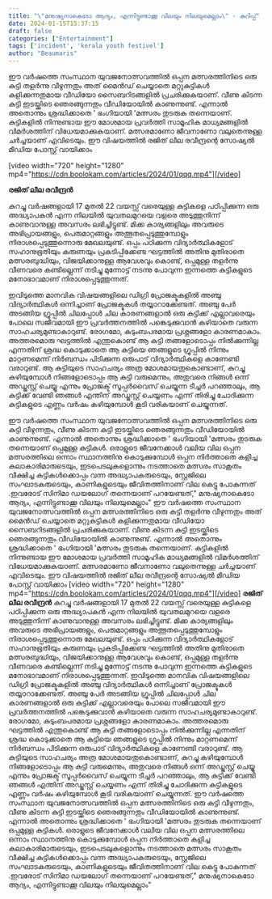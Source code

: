 ```yaml
---
title: "\"മനുഷ്യനാകെടോ ആദ്യം, എന്നിട്ടുണ്ടാക്കൂ വിലയും നിലയുമെല്ലാം\" - കുറിപ്പ്"
date: 2024-01-15T15:37:15
draft: false
categories: ["Entertainment"]
tags: ['incident', 'kerala youth festivel']
author: "Beaumaris"
---
```


ഈ വർഷത്തെ സംസ്ഥാന യുവജനോത്സവത്തിൽ ഒപ്പന മത്സരത്തിനിടെ ഒരു കുട്ടി തളർന്നു വീഴുന്നതും അത് മൈൻഡ് ചെയ്യാതെ മറ്റുകുട്ടികൾ കളിക്കുന്നതുമായ വീഡിയോ സൈബറിടങ്ങളിൽ പ്രചരിക്കുകയാണ്‌. വീണു കിടന്ന കുട്ടി ഇടയ്ക്കിടെ ഞെരങ്ങുന്നതും വീഡിയോയിൽ കാണുന്നുണ്ട്. എന്നാൽ അതൊന്നും ശ്രദ്ധിക്കാതെ ' ഭംഗിയായി 'മത്സരം തുടരുക തന്നെയാണ്. കുട്ടികളിൽ നിന്നുണ്ടായ ഈ മോശമായ പ്രവർത്തി സാമൂഹിക മാധ്യമങ്ങളിൽ വിമർശത്തിന് വിധേയമാക്കുകയാണ്. മത്സരമാണോ ജീവനാണോ വലുതെന്നുള്ള ചർച്ചയാണ് എവിടെയും. ഈ വിഷയത്തിൽ രജിത് ലീല രവീന്ദ്രന്റെ സോഷ്യൽ മീഡിയ പോസ്റ്റ് വായിക്കാം

[video width="720" height="1280" mp4="https://cdn.boolokam.com/articles/2024/01/qqq.mp4"][/video]

<strong>രജിത് ലീല രവീന്ദ്രൻ</strong>

കുറച്ചു വർഷങ്ങളായി 17 മുതൽ 22 വയസ്സ് വരെയുള്ള കുട്ടികളെ പഠിപ്പിക്കുന്ന ഒരു അദ്ധ്യാപകൻ എന്ന നിലയിൽ യുവതലമുറയെ വളരെ അടുത്തുനിന്ന് കാണുവാനുള്ള അവസരം ലഭിച്ചിട്ടുണ്ട്. മിക്ക കാര്യങ്ങളിലും അവരുടെ അഭിപ്രായങ്ങളും, പെരുമാറ്റങ്ങളും അത്ഭുതപ്പെടുത്തുമ്പോളും നിരാശപ്പെടുത്തുന്നൊരു മേഖലയുണ്ട്. ഒപ്പം പഠിക്കുന്ന വിദ്യാർത്ഥികളോട് സഹാനുഭൂതിയും കരുണയും പ്രകടിപ്പിക്കേണ്ട ഘട്ടത്തിൽ അതിനു മുതിരാതെ മത്സരബുദ്ധിയും, വിജയിക്കാനുള്ള ആവേശവും കൊണ്ട്, ഒപ്പമുള്ള തളർന്നു വീണവരെ കണ്ടില്ലെന്ന് നടിച്ചു മുന്നോട്ട് നടന്നു പോവുന്ന ഇന്നത്തെ കുട്ടികളുടെ മനോഭാവമാണ് നിരാശപ്പെടുത്തുന്നത്.

ഇവിടുത്തെ മാനവിക വിഷയങ്ങളിലെ ഡിഗ്രി പ്രോജക്ടുകളിൽ അഞ്ചു വിദ്യാർത്ഥികൾ ഒന്നിച്ചാണ് പ്രോജക്ടുകൾ തയ്യാറാക്കേണ്ടത്. അഞ്ചു പേർ അടങ്ങിയ ഗ്രൂപ്പിൽ ചിലപ്പോൾ ചില കാരണങ്ങളാൽ ഒരു കുട്ടിക്ക് എല്ലാവരെയും പോലെ സജീവമായി ഈ പ്രവർത്തനത്തിൽ പങ്കെടുക്കുവാൻ കഴിയാതെ വരുന്ന സാഹചര്യമുണ്ടാകാറുണ്ട്. രോഗമോ, കുടുംബപരമായ പ്രശ്നങ്ങളോ കാരണമാകാം. അത്തരമൊരു ഘട്ടത്തിൽ എന്തുകൊണ്ട് ആ കുട്ടി തങ്ങളോടൊപ്പം നിൽക്കുന്നില്ല എന്നതിന് ശ്രദ്ധ കൊടുക്കാതെ ആ കുട്ടിയെ ഞങ്ങളുടെ ഗ്രൂപ്പിൽ നിന്നും മാറ്റണമെന്ന് നിർബന്ധം പിടിക്കുന്ന ഒരുപാട് വിദ്യാർത്ഥികളെ കാണേണ്ടി വരാറുണ്ട്. ആ കുട്ടിയുടെ സാഹചര്യം അത്ര മോശമായതുകൊണ്ടാണ്, കുറച്ചു കഴിയുമ്പോൾ നിങ്ങളോടൊപ്പം ആ കുട്ടി വരുമെന്നും, അതുവരെ നിങ്ങൾ ഒന്ന് അഡ്ജസ്റ്റ് ചെയ്യൂ എന്നും പ്രോജക്ട് സൂപ്പർവൈസ് ചെയ്യുന്ന ടീച്ചർ പറഞ്ഞാലും, ആ കുട്ടിക്ക് വേണ്ടി ഞങ്ങൾ എന്തിന് അഡ്ജസ്റ്റ് ചെയ്യണം എന്ന് തിരിച്ചു ചോദിക്കുന്ന കുട്ടികളുടെ എണ്ണം വർഷം കഴിയുമ്പോൾ കൂടി വരികയാണ് ചെയ്യുന്നത്.

ഈ വർഷത്തെ സംസ്ഥാന യുവജനോത്സവത്തിൽ ഒപ്പന മത്സരത്തിനിടെ ഒരു കുട്ടി വീഴുന്നതും, വീണു കിടന്ന കുട്ടി ഇടയ്ക്കിടെ ഞെരങ്ങുന്നതും വീഡിയോയിൽ കാണുന്നുണ്ട്. എന്നാൽ അതൊന്നും ശ്രദ്ധിക്കാതെ ' ഭംഗിയായി 'മത്സരം തുടരുക തന്നെയാണ് ഒപ്പമുള്ള കുട്ടികൾ. ഒരാളുടെ ജീവനേക്കാൾ വലിയ വില ഒപ്പന മത്സരത്തിലെ ഒന്നാം സ്ഥാനത്തിനു കൊടുക്കുമ്പോൾ ഒപ്പന നിർത്താതെ കളിച്ച കലാകാരിമാരുടെയും, ഇടപെടലുകളൊന്നും നടത്താതെ മത്സരം സാകൂതം വീക്ഷിച്ച കുട്ടികൾക്കൊപ്പം വന്ന അദ്ധ്യാപകരുടെയും, സ്റ്റേജിലെ സംഘാടകരുടെയും, കാണികളുടെയും ജീവിതത്തിനാണ് വില കെട്ടു പോകുന്നത് .ഇവരോട് സിനിമാ ഡയലോഗ് തന്നെയാണ് പറയേണ്ടത്," മനുഷ്യനാകെടോ ആദ്യം, എന്നിട്ടുണ്ടാക്കൂ വിലയും നിലയുമെല്ലാം"
ഈ വർഷത്തെ സംസ്ഥാന യുവജനോത്സവത്തിൽ ഒപ്പന മത്സരത്തിനിടെ ഒരു കുട്ടി തളർന്നു വീഴുന്നതും അത് മൈൻഡ് ചെയ്യാതെ മറ്റുകുട്ടികൾ കളിക്കുന്നതുമായ വീഡിയോ സൈബറിടങ്ങളിൽ പ്രചരിക്കുകയാണ്‌. വീണു കിടന്ന കുട്ടി ഇടയ്ക്കിടെ ഞെരങ്ങുന്നതും വീഡിയോയിൽ കാണുന്നുണ്ട്. എന്നാൽ അതൊന്നും ശ്രദ്ധിക്കാതെ ' ഭംഗിയായി 'മത്സരം തുടരുക തന്നെയാണ്. കുട്ടികളിൽ നിന്നുണ്ടായ ഈ മോശമായ പ്രവർത്തി സാമൂഹിക മാധ്യമങ്ങളിൽ വിമർശത്തിന് വിധേയമാക്കുകയാണ്. മത്സരമാണോ ജീവനാണോ വലുതെന്നുള്ള ചർച്ചയാണ് എവിടെയും. ഈ വിഷയത്തിൽ രജിത് ലീല രവീന്ദ്രന്റെ സോഷ്യൽ മീഡിയ പോസ്റ്റ് വായിക്കാം [video width="720" height="1280" mp4="https://cdn.boolokam.com/articles/2024/01/qqq.mp4"][/video] **രജിത് ലീല രവീന്ദ്രൻ** കുറച്ചു വർഷങ്ങളായി 17 മുതൽ 22 വയസ്സ് വരെയുള്ള കുട്ടികളെ പഠിപ്പിക്കുന്ന ഒരു അദ്ധ്യാപകൻ എന്ന നിലയിൽ യുവതലമുറയെ വളരെ അടുത്തുനിന്ന് കാണുവാനുള്ള അവസരം ലഭിച്ചിട്ടുണ്ട്. മിക്ക കാര്യങ്ങളിലും അവരുടെ അഭിപ്രായങ്ങളും, പെരുമാറ്റങ്ങളും അത്ഭുതപ്പെടുത്തുമ്പോളും നിരാശപ്പെടുത്തുന്നൊരു മേഖലയുണ്ട്. ഒപ്പം പഠിക്കുന്ന വിദ്യാർത്ഥികളോട് സഹാനുഭൂതിയും കരുണയും പ്രകടിപ്പിക്കേണ്ട ഘട്ടത്തിൽ അതിനു മുതിരാതെ മത്സരബുദ്ധിയും, വിജയിക്കാനുള്ള ആവേശവും കൊണ്ട്, ഒപ്പമുള്ള തളർന്നു വീണവരെ കണ്ടില്ലെന്ന് നടിച്ചു മുന്നോട്ട് നടന്നു പോവുന്ന ഇന്നത്തെ കുട്ടികളുടെ മനോഭാവമാണ് നിരാശപ്പെടുത്തുന്നത്. ഇവിടുത്തെ മാനവിക വിഷയങ്ങളിലെ ഡിഗ്രി പ്രോജക്ടുകളിൽ അഞ്ചു വിദ്യാർത്ഥികൾ ഒന്നിച്ചാണ് പ്രോജക്ടുകൾ തയ്യാറാക്കേണ്ടത്. അഞ്ചു പേർ അടങ്ങിയ ഗ്രൂപ്പിൽ ചിലപ്പോൾ ചില കാരണങ്ങളാൽ ഒരു കുട്ടിക്ക് എല്ലാവരെയും പോലെ സജീവമായി ഈ പ്രവർത്തനത്തിൽ പങ്കെടുക്കുവാൻ കഴിയാതെ വരുന്ന സാഹചര്യമുണ്ടാകാറുണ്ട്. രോഗമോ, കുടുംബപരമായ പ്രശ്നങ്ങളോ കാരണമാകാം. അത്തരമൊരു ഘട്ടത്തിൽ എന്തുകൊണ്ട് ആ കുട്ടി തങ്ങളോടൊപ്പം നിൽക്കുന്നില്ല എന്നതിന് ശ്രദ്ധ കൊടുക്കാതെ ആ കുട്ടിയെ ഞങ്ങളുടെ ഗ്രൂപ്പിൽ നിന്നും മാറ്റണമെന്ന് നിർബന്ധം പിടിക്കുന്ന ഒരുപാട് വിദ്യാർത്ഥികളെ കാണേണ്ടി വരാറുണ്ട്. ആ കുട്ടിയുടെ സാഹചര്യം അത്ര മോശമായതുകൊണ്ടാണ്, കുറച്ചു കഴിയുമ്പോൾ നിങ്ങളോടൊപ്പം ആ കുട്ടി വരുമെന്നും, അതുവരെ നിങ്ങൾ ഒന്ന് അഡ്ജസ്റ്റ് ചെയ്യൂ എന്നും പ്രോജക്ട് സൂപ്പർവൈസ് ചെയ്യുന്ന ടീച്ചർ പറഞ്ഞാലും, ആ കുട്ടിക്ക് വേണ്ടി ഞങ്ങൾ എന്തിന് അഡ്ജസ്റ്റ് ചെയ്യണം എന്ന് തിരിച്ചു ചോദിക്കുന്ന കുട്ടികളുടെ എണ്ണം വർഷം കഴിയുമ്പോൾ കൂടി വരികയാണ് ചെയ്യുന്നത്. ഈ വർഷത്തെ സംസ്ഥാന യുവജനോത്സവത്തിൽ ഒപ്പന മത്സരത്തിനിടെ ഒരു കുട്ടി വീഴുന്നതും, വീണു കിടന്ന കുട്ടി ഇടയ്ക്കിടെ ഞെരങ്ങുന്നതും വീഡിയോയിൽ കാണുന്നുണ്ട്. എന്നാൽ അതൊന്നും ശ്രദ്ധിക്കാതെ ' ഭംഗിയായി 'മത്സരം തുടരുക തന്നെയാണ് ഒപ്പമുള്ള കുട്ടികൾ. ഒരാളുടെ ജീവനേക്കാൾ വലിയ വില ഒപ്പന മത്സരത്തിലെ ഒന്നാം സ്ഥാനത്തിനു കൊടുക്കുമ്പോൾ ഒപ്പന നിർത്താതെ കളിച്ച കലാകാരിമാരുടെയും, ഇടപെടലുകളൊന്നും നടത്താതെ മത്സരം സാകൂതം വീക്ഷിച്ച കുട്ടികൾക്കൊപ്പം വന്ന അദ്ധ്യാപകരുടെയും, സ്റ്റേജിലെ സംഘാടകരുടെയും, കാണികളുടെയും ജീവിതത്തിനാണ് വില കെട്ടു പോകുന്നത് .ഇവരോട് സിനിമാ ഡയലോഗ് തന്നെയാണ് പറയേണ്ടത്," മനുഷ്യനാകെടോ ആദ്യം, എന്നിട്ടുണ്ടാക്കൂ വിലയും നിലയുമെല്ലാം"
